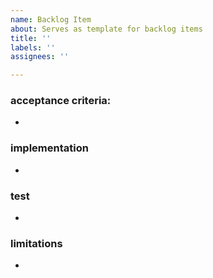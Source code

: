 ```yaml
---
name: Backlog Item
about: Serves as template for backlog items
title: ''
labels: ''
assignees: ''

---
```


### acceptance criteria:
- 
### implementation
- 
### test
- 
### limitations
-
